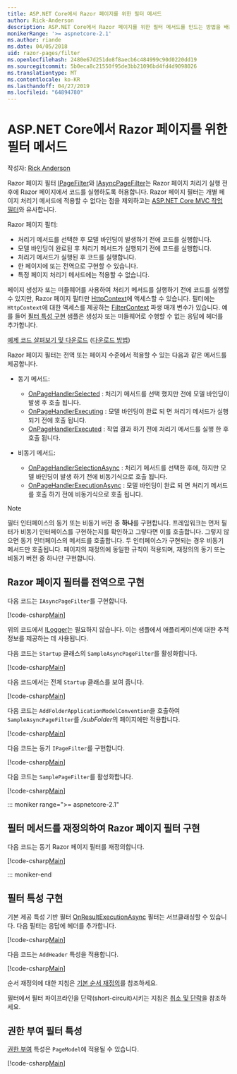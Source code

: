```yaml
---
title: ASP.NET Core에서 Razor 페이지를 위한 필터 메서드
author: Rick-Anderson
description: ASP.NET Core에서 Razor 페이지를 위한 필터 메서드를 만드는 방법을 배웁니다.
monikerRange: '>= aspnetcore-2.1'
ms.author: riande
ms.date: 04/05/2018
uid: razor-pages/filter
ms.openlocfilehash: 2480e67d251de8f8aecb6c484999c90d0220dd19
ms.sourcegitcommit: 5b0eca8c21550f95de3bb21096bd4fd4d9098026
ms.translationtype: MT
ms.contentlocale: ko-KR
ms.lasthandoff: 04/27/2019
ms.locfileid: "64894780"
---
```

# <a name="filter-methods-for-razor-pages-in-aspnet-core"></a>ASP.NET Core에서 Razor 페이지를 위한 필터 메서드

작성자: [Rick Anderson](https://twitter.com/RickAndMSFT)

Razor 페이지 필터 [IPageFilter](/dotnet/api/microsoft.aspnetcore.mvc.filters.ipagefilter?view=aspnetcore-2.0)와 [IAsyncPageFilter](/dotnet/api/microsoft.aspnetcore.mvc.filters.iasyncpagefilter?view=aspnetcore-2.0)는 Razor 페이지 처리기 실행 전후에 Razor 페이지에서 코드를 실행하도록 허용합니다. Razor 페이지 필터는 개별 페이지 처리기 메서드에 적용할 수 없다는 점을 제외하고는 [ASP.NET Core MVC 작업 필터](xref:mvc/controllers/filters#action-filters)와 유사합니다. 

Razor 페이지 필터:

* 처리기 메서드를 선택한 후 모델 바인딩이 발생하기 전에 코드를 실행합니다.
* 모델 바인딩이 완료된 후 처리기 메서드가 실행되기 전에 코드를 실행합니다.
* 처리기 메서드가 실행된 후 코드를 실행합니다.
* 한 페이지에 또는 전역으로 구현할 수 있습니다.
* 특정 페이지 처리기 메서드에는 적용할 수 없습니다.

페이지 생성자 또는 미들웨어를 사용하여 처리기 메서드를 실행하기 전에 코드를 실행할 수 있지만, Razor 페이지 필터만 [HttpContext](/dotnet/api/microsoft.aspnetcore.mvc.razorpages.pagemodel.httpcontext?view=aspnetcore-2.0#Microsoft_AspNetCore_Mvc_RazorPages_PageModel_HttpContext)에 액세스할 수 있습니다. 필터에는 `HttpContext`에 대한 액세스를 제공하는 [FilterContext](/dotnet/api/microsoft.aspnetcore.mvc.filters.filtercontext?view=aspnetcore-2.0) 파생 매개 변수가 있습니다. 예를 들어 [필터 특성 구현](#ifa) 샘플은 생성자 또는 미들웨어로 수행할 수 없는 응답에 헤더를 추가합니다.

[예제 코드 살펴보기 및 다운로드](https://github.com/aspnet/AspNetCore.Docs/tree/master/aspnetcore/razor-pages/filter/sample/PageFilter) ([다운로드 방법](xref:index#how-to-download-a-sample))

Razor 페이지 필터는 전역 또는 페이지 수준에서 적용할 수 있는 다음과 같은 메서드를 제공합니다.

* 동기 메서드:

  * [OnPageHandlerSelected](/dotnet/api/microsoft.aspnetcore.mvc.filters.ipagefilter.onpagehandlerselected?view=aspnetcore-2.0) : 처리기 메서드를 선택 했지만 전에 모델 바인딩이 발생 후 호출 됩니다.
  * [OnPageHandlerExecuting](/dotnet/api/microsoft.aspnetcore.mvc.filters.ipagefilter.onpagehandlerexecuting?view=aspnetcore-2.0) : 모델 바인딩이 완료 되 면 처리기 메서드가 실행 되기 전에 호출 됩니다.
  * [OnPageHandlerExecuted](/dotnet/api/microsoft.aspnetcore.mvc.filters.ipagefilter.onpagehandlerexecuted?view=aspnetcore-2.0) : 작업 결과 하기 전에 처리기 메서드를 실행 한 후 호출 됩니다.

* 비동기 메서드:

  * [OnPageHandlerSelectionAsync](/dotnet/api/microsoft.aspnetcore.mvc.filters.iasyncpagefilter.onpagehandlerselectionasync?view=aspnetcore-2.0) : 처리기 메서드를 선택한 후에, 하지만 모델 바인딩이 발생 하기 전에 비동기식으로 호출 됩니다.
  * [OnPageHandlerExecutionAsync](/dotnet/api/microsoft.aspnetcore.mvc.filters.iasyncpagefilter.onpagehandlerexecutionasync?view=aspnetcore-2.0) : 모델 바인딩이 완료 되 면 처리기 메서드를 호출 하기 전에 비동기식으로 호출 됩니다.

> [!NOTE]
> 필터 인터페이스의 동기 또는 비동기 버전 중 **하나**를 구현합니다. 프레임워크는 먼저 필터가 비동기 인터페이스를 구현하는지를 확인하고 그렇다면 이를 호출합니다. 그렇지 않으면 동기 인터페이스의 메서드를 호출합니다. 두 인터페이스가 구현되는 경우 비동기 메서드만 호출됩니다. 페이지의 재정의에 동일한 규칙이 적용되며, 재정의의 동기 또는 비동기 버전 중 하나만 구현합니다.

## <a name="implement-razor-page-filters-globally"></a>Razor 페이지 필터를 전역으로 구현

다음 코드는 `IAsyncPageFilter`를 구현합니다.

[!code-csharp[Main](filter/sample/PageFilter/Filters/SampleAsyncPageFilter.cs?name=snippet1)]

위의 코드에서 [ILogger](/dotnet/api/microsoft.extensions.logging.ilogger?view=aspnetcore-2.0)는 필요하지 않습니다. 이는 샘플에서 애플리케이션에 대한 추적 정보를 제공하는 데 사용됩니다.

다음 코드는 `Startup` 클래스의 `SampleAsyncPageFilter`를 활성화합니다.

[!code-csharp[Main](filter/sample/PageFilter/Startup.cs?name=snippet2&highlight=11)]

다음 코드에서는 전체 `Startup` 클래스를 보여 줍니다.

[!code-csharp[Main](filter/sample/PageFilter/Startup.cs?name=snippet1)]

다음 코드는 `AddFolderApplicationModelConvention`을 호출하여 `SampleAsyncPageFilter`를 */subFolder*의 페이지에만 적용합니다.

[!code-csharp[Main](filter/sample/PageFilter/Startup2.cs?name=snippet2)]

다음 코드는 동기 `IPageFilter`를 구현합니다.

[!code-csharp[Main](filter/sample/PageFilter/Filters/SamplePageFilter.cs?name=snippet1)]

다음 코드는 `SamplePageFilter`를 활성화합니다.

[!code-csharp[Main](filter/sample/PageFilter/StartupSync.cs?name=snippet2&highlight=11)]

::: moniker range=">= aspnetcore-2.1"

## <a name="implement-razor-page-filters-by-overriding-filter-methods"></a>필터 메서드를 재정의하여 Razor 페이지 필터 구현

다음 코드는 동기 Razor 페이지 필터를 재정의합니다.

[!code-csharp[Main](filter/sample/PageFilter/Pages/Index.cshtml.cs)]

::: moniker-end

<a name="ifa"></a>

## <a name="implement-a-filter-attribute"></a>필터 특성 구현

기본 제공 특성 기반 필터 [OnResultExecutionAsync](/dotnet/api/microsoft.aspnetcore.mvc.filters.iasyncresultfilter.onresultexecutionasync?view=aspnetcore-2.0#Microsoft_AspNetCore_Mvc_Filters_IAsyncResultFilter_OnResultExecutionAsync_Microsoft_AspNetCore_Mvc_Filters_ResultExecutingContext_Microsoft_AspNetCore_Mvc_Filters_ResultExecutionDelegate_) 필터는 서브클래싱할 수 있습니다. 다음 필터는 응답에 헤더를 추가합니다.

[!code-csharp[Main](filter/sample/PageFilter/Filters/AddHeaderAttribute.cs)]

다음 코드는 `AddHeader` 특성을 적용합니다.

[!code-csharp[Main](filter/sample/PageFilter/Pages/Contact.cshtml.cs?name=snippet1)]

순서 재정의에 대한 지침은 [기본 순서 재정의](xref:mvc/controllers/filters#overriding-the-default-order)를 참조하세요.

필터에서 필터 파이프라인을 단락(short-circuit)시키는 지침은 [취소 및 단락](xref:mvc/controllers/filters#cancellation-and-short-circuiting)을 참조하세요. 

<a name="auth"></a>

## <a name="authorize-filter-attribute"></a>권한 부여 필터 특성

[권한 부여](/dotnet/api/microsoft.aspnetcore.authorization.authorizeattribute?view=aspnetcore-2.0) 특성은 `PageModel`에 적용될 수 있습니다.

[!code-csharp[Main](filter/sample/PageFilter/Pages/ModelWithAuthFilter.cshtml.cs?highlight=7)]
